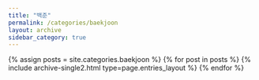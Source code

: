 ```yaml
---
title: "백준"
permalink: /categories/baekjoon
layout: archive
sidebar_category: true
---
```


{% assign posts = site.categories.baekjoon %}
{% for post in posts %} {% include archive-single2.html type=page.entries_layout %} {% endfor %}
